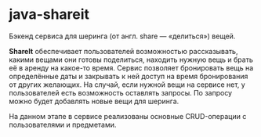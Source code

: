 # java-shareit

Бэкенд сервиса для шеринга (от англ. share — «делиться») вещей.

**ShareIt** обеспечивает пользователей возможностью рассказывать, 
какими вещами они готовы поделиться, находить нужную вещь и брать её в аренду на какое-то время.
Сервис позволяет бронировать вещь на определённые даты и закрывать к ней доступ на время бронирования от других желающих. 
На случай, если нужной вещи на сервисе нет, у пользователей есть возможность оставлять запросы.
По запросу можно будет добавлять новые вещи для шеринга.

На данном этапе в сервисе реализованы основные CRUD-операции с пользователями и предметами.

